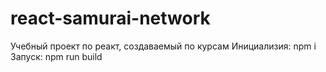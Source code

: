 # react-samurai-network
Учебный проект по реакт, создаваемый по курсам
Инициализия: npm i
Запуск: npm run build
